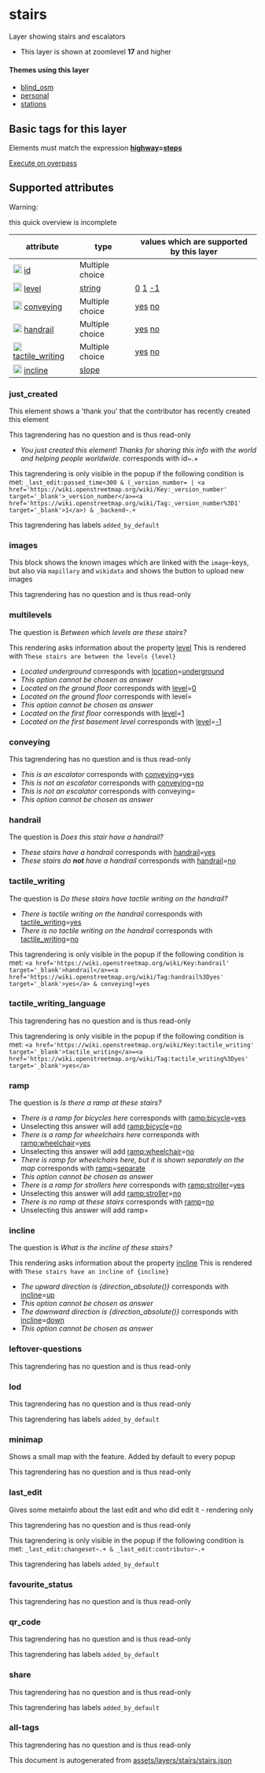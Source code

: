 [//]: # (WARNING: this file is automatically generated. Please find the sources at the bottom and edit those sources)

 stairs 
========





Layer showing stairs and escalators






  - This layer is shown at zoomlevel **17** and higher




#### Themes using this layer 





  - [blind_osm](https://mapcomplete.org/blind_osm)
  - [personal](https://mapcomplete.org/personal)
  - [stations](https://mapcomplete.org/stations)




 Basic tags for this layer 
---------------------------



Elements must match the expression **<a href='https://wiki.openstreetmap.org/wiki/Key:highway' target='_blank'>highway</a>=<a href='https://wiki.openstreetmap.org/wiki/Tag:highway%3Dsteps' target='_blank'>steps</a>**

[Execute on overpass](http://overpass-turbo.eu/?Q=%5Bout%3Ajson%5D%5Btimeout%3A90%5D%3B%28%20%20%20%20nwr%5B%22highway%22%3D%22steps%22%5D%28%7B%7Bbbox%7D%7D%29%3B%0A%29%3Bout%20body%3B%3E%3Bout%20skel%20qt%3B)



 Supported attributes 
----------------------



Warning: 

this quick overview is incomplete



attribute | type | values which are supported by this layer
----------- | ------ | ------------------------------------------
[<img src='https://mapcomplete.org/assets/svg/statistics.svg' height='18px'>](https://taginfo.openstreetmap.org/keys/id#values) [id](https://wiki.openstreetmap.org/wiki/Key:id) | Multiple choice | 
[<img src='https://mapcomplete.org/assets/svg/statistics.svg' height='18px'>](https://taginfo.openstreetmap.org/keys/level#values) [level](https://wiki.openstreetmap.org/wiki/Key:level) | [string](../SpecialInputElements.md#string) | [0](https://wiki.openstreetmap.org/wiki/Tag:level%3D0) [1](https://wiki.openstreetmap.org/wiki/Tag:level%3D1) [-1](https://wiki.openstreetmap.org/wiki/Tag:level%3D-1)
[<img src='https://mapcomplete.org/assets/svg/statistics.svg' height='18px'>](https://taginfo.openstreetmap.org/keys/conveying#values) [conveying](https://wiki.openstreetmap.org/wiki/Key:conveying) | Multiple choice | [yes](https://wiki.openstreetmap.org/wiki/Tag:conveying%3Dyes) [no](https://wiki.openstreetmap.org/wiki/Tag:conveying%3Dno)
[<img src='https://mapcomplete.org/assets/svg/statistics.svg' height='18px'>](https://taginfo.openstreetmap.org/keys/handrail#values) [handrail](https://wiki.openstreetmap.org/wiki/Key:handrail) | Multiple choice | [yes](https://wiki.openstreetmap.org/wiki/Tag:handrail%3Dyes) [no](https://wiki.openstreetmap.org/wiki/Tag:handrail%3Dno)
[<img src='https://mapcomplete.org/assets/svg/statistics.svg' height='18px'>](https://taginfo.openstreetmap.org/keys/tactile_writing#values) [tactile_writing](https://wiki.openstreetmap.org/wiki/Key:tactile_writing) | Multiple choice | [yes](https://wiki.openstreetmap.org/wiki/Tag:tactile_writing%3Dyes) [no](https://wiki.openstreetmap.org/wiki/Tag:tactile_writing%3Dno)
[<img src='https://mapcomplete.org/assets/svg/statistics.svg' height='18px'>](https://taginfo.openstreetmap.org/keys/incline#values) [incline](https://wiki.openstreetmap.org/wiki/Key:incline) | [slope](../SpecialInputElements.md#slope) | 




### just_created 



This element shows a 'thank you' that the contributor has recently created this element

This tagrendering has no question and is thus read-only





  - *You just created this element! Thanks for sharing this info with the world and helping people worldwide.*  corresponds with  id~.+


This tagrendering is only visible in the popup if the following condition is met: `_last_edit:passed_time<300 & (_version_number= | <a href='https://wiki.openstreetmap.org/wiki/Key:_version_number' target='_blank'>_version_number</a>=<a href='https://wiki.openstreetmap.org/wiki/Tag:_version_number%3D1' target='_blank'>1</a>) & _backend~.+`

This tagrendering has labels  `added_by_default`



### images 



This block shows the known images which are linked with the `image`-keys, but also via `mapillary` and `wikidata` and shows the button to upload new images

This tagrendering has no question and is thus read-only





### multilevels 



The question is  *Between which levels are these stairs?*

This rendering asks information about the property  [level](https://wiki.openstreetmap.org/wiki/Key:level) This is rendered with  `These stairs are between the levels {level}`



  - *Located underground*  corresponds with  <a href='https://wiki.openstreetmap.org/wiki/Key:location' target='_blank'>location</a>=<a href='https://wiki.openstreetmap.org/wiki/Tag:location%3Dunderground' target='_blank'>underground</a>
  - _This option cannot be chosen as answer_
  - *Located on the ground floor*  corresponds with  <a href='https://wiki.openstreetmap.org/wiki/Key:level' target='_blank'>level</a>=<a href='https://wiki.openstreetmap.org/wiki/Tag:level%3D0' target='_blank'>0</a>
  - *Located on the ground floor*  corresponds with  level=
  - _This option cannot be chosen as answer_
  - *Located on the first floor*  corresponds with  <a href='https://wiki.openstreetmap.org/wiki/Key:level' target='_blank'>level</a>=<a href='https://wiki.openstreetmap.org/wiki/Tag:level%3D1' target='_blank'>1</a>
  - *Located on the first basement level*  corresponds with  <a href='https://wiki.openstreetmap.org/wiki/Key:level' target='_blank'>level</a>=<a href='https://wiki.openstreetmap.org/wiki/Tag:level%3D-1' target='_blank'>-1</a>




### conveying 



This tagrendering has no question and is thus read-only





  - *This is an escalator*  corresponds with  <a href='https://wiki.openstreetmap.org/wiki/Key:conveying' target='_blank'>conveying</a>=<a href='https://wiki.openstreetmap.org/wiki/Tag:conveying%3Dyes' target='_blank'>yes</a>
  - *This is not an escalator*  corresponds with  <a href='https://wiki.openstreetmap.org/wiki/Key:conveying' target='_blank'>conveying</a>=<a href='https://wiki.openstreetmap.org/wiki/Tag:conveying%3Dno' target='_blank'>no</a>
  - *This is not an escalator*  corresponds with  conveying=
  - _This option cannot be chosen as answer_




### handrail 



The question is  *Does this stair have a handrail?*





  - *These stairs have a handrail*  corresponds with  <a href='https://wiki.openstreetmap.org/wiki/Key:handrail' target='_blank'>handrail</a>=<a href='https://wiki.openstreetmap.org/wiki/Tag:handrail%3Dyes' target='_blank'>yes</a>
  - *These stairs do <b>not</b> have a handrail*  corresponds with  <a href='https://wiki.openstreetmap.org/wiki/Key:handrail' target='_blank'>handrail</a>=<a href='https://wiki.openstreetmap.org/wiki/Tag:handrail%3Dno' target='_blank'>no</a>




### tactile_writing 



The question is  *Do these stairs have tactile writing on the handrail?*





  - *There is tactile writing on the handrail*  corresponds with  <a href='https://wiki.openstreetmap.org/wiki/Key:tactile_writing' target='_blank'>tactile_writing</a>=<a href='https://wiki.openstreetmap.org/wiki/Tag:tactile_writing%3Dyes' target='_blank'>yes</a>
  - *There is no tactile writing on the handrail*  corresponds with  <a href='https://wiki.openstreetmap.org/wiki/Key:tactile_writing' target='_blank'>tactile_writing</a>=<a href='https://wiki.openstreetmap.org/wiki/Tag:tactile_writing%3Dno' target='_blank'>no</a>


This tagrendering is only visible in the popup if the following condition is met: `<a href='https://wiki.openstreetmap.org/wiki/Key:handrail' target='_blank'>handrail</a>=<a href='https://wiki.openstreetmap.org/wiki/Tag:handrail%3Dyes' target='_blank'>yes</a> & conveying!=yes`



### tactile_writing_language 



This tagrendering has no question and is thus read-only



This tagrendering is only visible in the popup if the following condition is met: `<a href='https://wiki.openstreetmap.org/wiki/Key:tactile_writing' target='_blank'>tactile_writing</a>=<a href='https://wiki.openstreetmap.org/wiki/Tag:tactile_writing%3Dyes' target='_blank'>yes</a>`



### ramp 



The question is  *Is there a ramp at these stairs?*





  - *There is a ramp for bicycles here*  corresponds with  <a href='https://wiki.openstreetmap.org/wiki/Key:ramp:bicycle' target='_blank'>ramp:bicycle</a>=<a href='https://wiki.openstreetmap.org/wiki/Tag:ramp:bicycle%3Dyes' target='_blank'>yes</a>
  - Unselecting this answer will add <a href='https://wiki.openstreetmap.org/wiki/Key:ramp:bicycle' target='_blank'>ramp:bicycle</a>=<a href='https://wiki.openstreetmap.org/wiki/Tag:ramp:bicycle%3Dno' target='_blank'>no</a>
  - *There is a ramp for wheelchairs here*  corresponds with  <a href='https://wiki.openstreetmap.org/wiki/Key:ramp:wheelchair' target='_blank'>ramp:wheelchair</a>=<a href='https://wiki.openstreetmap.org/wiki/Tag:ramp:wheelchair%3Dyes' target='_blank'>yes</a>
  - Unselecting this answer will add <a href='https://wiki.openstreetmap.org/wiki/Key:ramp:wheelchair' target='_blank'>ramp:wheelchair</a>=<a href='https://wiki.openstreetmap.org/wiki/Tag:ramp:wheelchair%3Dno' target='_blank'>no</a>
  - *There is ramp for wheelchairs here, but it is shown separately on the map*  corresponds with  <a href='https://wiki.openstreetmap.org/wiki/Key:ramp' target='_blank'>ramp</a>=<a href='https://wiki.openstreetmap.org/wiki/Tag:ramp%3Dseparate' target='_blank'>separate</a>
  - _This option cannot be chosen as answer_
  - *There is a ramp for strollers here*  corresponds with  <a href='https://wiki.openstreetmap.org/wiki/Key:ramp:stroller' target='_blank'>ramp:stroller</a>=<a href='https://wiki.openstreetmap.org/wiki/Tag:ramp:stroller%3Dyes' target='_blank'>yes</a>
  - Unselecting this answer will add <a href='https://wiki.openstreetmap.org/wiki/Key:ramp:stroller' target='_blank'>ramp:stroller</a>=<a href='https://wiki.openstreetmap.org/wiki/Tag:ramp:stroller%3Dno' target='_blank'>no</a>
  - *There is no ramp at these stairs*  corresponds with  <a href='https://wiki.openstreetmap.org/wiki/Key:ramp' target='_blank'>ramp</a>=<a href='https://wiki.openstreetmap.org/wiki/Tag:ramp%3Dno' target='_blank'>no</a>
  - Unselecting this answer will add ramp=




### incline 



The question is  *What is the incline of these stairs?*

This rendering asks information about the property  [incline](https://wiki.openstreetmap.org/wiki/Key:incline) This is rendered with  `These stairs have an incline of {incline}`



  - *The upward direction is {direction_absolute()}*  corresponds with  <a href='https://wiki.openstreetmap.org/wiki/Key:incline' target='_blank'>incline</a>=<a href='https://wiki.openstreetmap.org/wiki/Tag:incline%3Dup' target='_blank'>up</a>
  - _This option cannot be chosen as answer_
  - *The downward direction is {direction_absolute()}*  corresponds with  <a href='https://wiki.openstreetmap.org/wiki/Key:incline' target='_blank'>incline</a>=<a href='https://wiki.openstreetmap.org/wiki/Tag:incline%3Ddown' target='_blank'>down</a>
  - _This option cannot be chosen as answer_




### leftover-questions 



This tagrendering has no question and is thus read-only





### lod 



This tagrendering has no question and is thus read-only



This tagrendering has labels  `added_by_default`



### minimap 



Shows a small map with the feature. Added by default to every popup

This tagrendering has no question and is thus read-only





### last_edit 



Gives some metainfo about the last edit and who did edit it - rendering only

This tagrendering has no question and is thus read-only



This tagrendering is only visible in the popup if the following condition is met: `_last_edit:changeset~.+ & _last_edit:contributor~.+`

This tagrendering has labels  `added_by_default`



### favourite_status 



This tagrendering has no question and is thus read-only





### qr_code 



This tagrendering has no question and is thus read-only



This tagrendering has labels  `added_by_default`



### share 



This tagrendering has no question and is thus read-only



This tagrendering has labels  `added_by_default`



### all-tags 



This tagrendering has no question and is thus read-only

 

This document is autogenerated from [assets/layers/stairs/stairs.json](https://github.com/pietervdvn/MapComplete/blob/develop/assets/layers/stairs/stairs.json)
